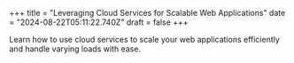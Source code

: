 +++
title = "Leveraging Cloud Services for Scalable Web Applications"
date = "2024-08-22T05:11:22.740Z"
draft = false
+++

  Learn how to use cloud services to scale your web applications efficiently and handle varying loads with ease.
        